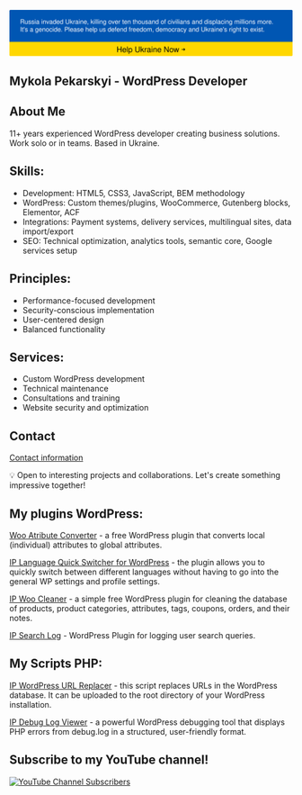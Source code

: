 [![Stand With Ukraine](https://raw.githubusercontent.com/vshymanskyy/StandWithUkraine/main/banner2-direct.svg)](https://stand-with-ukraine.pp.ua)

## Mykola Pekarskyi - WordPress Developer

## About Me
11+ years experienced WordPress developer creating business solutions. Work solo or in teams. Based in Ukraine.

## Skills:

- Development: HTML5, CSS3, JavaScript, BEM methodology
- WordPress: Custom themes/plugins, WooCommerce, Gutenberg blocks, Elementor, ACF
- Integrations: Payment systems, delivery services, multilingual sites, data import/export
- SEO: Technical optimization, analytics tools, semantic core, Google services setup

## Principles:

- Performance-focused development
- Security-conscious implementation
- User-centered design
- Balanced functionality

## Services:

- Custom WordPress development
- Technical maintenance
- Consultations and training
- Website security and optimization

## Contact
[Contact information](https://inwebpress.com/contacts/)

💡 Open to interesting projects and collaborations. Let's create something impressive together!

## My plugins WordPress:

[Woo Atribute Converter](https://github.com/pekarskyi/woo-attribute-converter) - a free WordPress plugin that converts local (individual) attributes to global attributes.

[IP Language Quick Switcher for WordPress](https://github.com/pekarskyi/language-quick-switcher-for-wordpress) - the plugin allows you to quickly switch between different languages without having to go into the general WP settings and profile settings.

[IP Woo Cleaner](https://github.com/pekarskyi/woo-cleaner) - a simple free WordPress plugin for cleaning the database of products, product categories, attributes, tags, coupons, orders, and their notes.

[IP Search Log](https://github.com/pekarskyi/ip-search-log) - WordPress Plugin for logging user search queries.

## My Scripts PHP:

[IP WordPress URL Replacer](https://github.com/pekarskyi/wordpress-url-replacer) - this script replaces URLs in the WordPress database. It can be uploaded to the root directory of your WordPress installation.

[IP Debug Log Viewer](https://github.com/pekarskyi/ip-debug-log-viewer) - a powerful WordPress debugging tool that displays PHP errors from debug.log in a structured, user-friendly format.

## Subscribe to my YouTube channel!

[![YouTube Channel Subscribers](https://img.shields.io/youtube/channel/subscribers/UC9ZEeT6WrGupgza9KXpazyA)](https://www.youtube.com/@inwebpress/videos)

